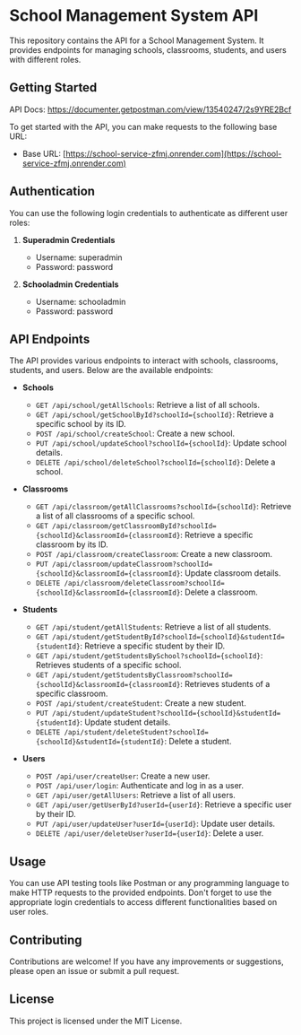 # School Management System API

This repository contains the API for a School Management System. It provides endpoints for managing schools, classrooms, students, and users with different roles.

## Getting Started

API Docs:
https://documenter.getpostman.com/view/13540247/2s9YRE2Bcf

To get started with the API, you can make requests to the following base URL:

- Base URL: [https://school-service-zfmj.onrender.com](https://school-service-zfmj.onrender.com)

## Authentication

You can use the following login credentials to authenticate as different user roles:

1. **Superadmin Credentials**

   - Username: superadmin
   - Password: password

2. **Schooladmin Credentials**
   - Username: schooladmin
   - Password: password

## API Endpoints

The API provides various endpoints to interact with schools, classrooms, students, and users. Below are the available endpoints:

- **Schools**

  - `GET /api/school/getAllSchools`: Retrieve a list of all schools.
  - `GET /api/school/getSchoolById?schoolId={schoolId}`: Retrieve a specific school by its ID.
  - `POST /api/school/createSchool`: Create a new school.
  - `PUT /api/school/updateSchool?schoolId={schoolId}`: Update school details.
  - `DELETE /api/school/deleteSchool?schoolId={schoolId}`: Delete a school.
   
- **Classrooms**

  - `GET /api/classroom/getAllClassrooms?schoolId={schoolId}`: Retrieve a list of all classrooms of a specific school.
  - `GET /api/classroom/getClassroomById?schoolId={schoolId}&classroomId={classroomId}`: Retrieve a specific classroom by its ID.
  - `POST /api/classroom/createClassroom`: Create a new classroom.
  - `PUT /api/classroom/updateClassroom?schoolId={schoolId}&classroomId={classroomId}`: Update classroom details.
  - `DELETE /api/classroom/deleteClassroom?schoolId={schoolId}&classroomId={classroomId}`: Delete a classroom.

- **Students**

  - `GET /api/student/getAllStudents`: Retrieve a list of all students.
  - `GET /api/student/getStudentById?schoolId={schoolId}&studentId={studentId}`: Retrieve a specific student by their ID.
  - `GET /api/student/getStudentsBySchool?schoolId={schoolId}`: Retrieves students of a specific school.
  - `GET /api/student/getStudentsByClassroom?schoolId={schoolId}&classroomId={classroomId}`:  Retrieves students of a specific classroom.
  - `POST /api/student/createStudent`: Create a new student.
  - `PUT /api/student/updateStudent?schoolId={schoolId}&studentId={studentId}`: Update student details.
  - `DELETE /api/student/deleteStudent?schoolId={schoolId}&studentId={studentId}`: Delete a student.

- **Users**
  - `POST /api/user/createUser`: Create a new user.
  - `POST /api/user/login`: Authenticate and log in as a user.
  - `GET /api/user/getAllUsers`: Retrieve a list of all users.
  - `GET /api/user/getUserById?userId={userId}`: Retrieve a specific user by their ID.
  - `PUT /api/user/updateUser?userId={userId}`: Update user details.
  - `DELETE /api/user/deleteUser?userId={userId}`: Delete a user.

## Usage

You can use API testing tools like Postman or any programming language to make HTTP requests to the provided endpoints. Don't forget to use the appropriate login credentials to access different functionalities based on user roles.

## Contributing

Contributions are welcome! If you have any improvements or suggestions, please open an issue or submit a pull request.

## License

This project is licensed under the MIT License.
